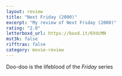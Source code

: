 ```yaml
---
layout: review
title: "Next Friday (2000)"
excerpt: "My review of Next Friday (2000)"
rating: "2.0"
letterboxd_url: https://boxd.it/6VdcMN
mst3k: false
rifftrax: false
category: movie-review
---
```


Doo-doo is the lifeblood of the <i>Friday</i> series
